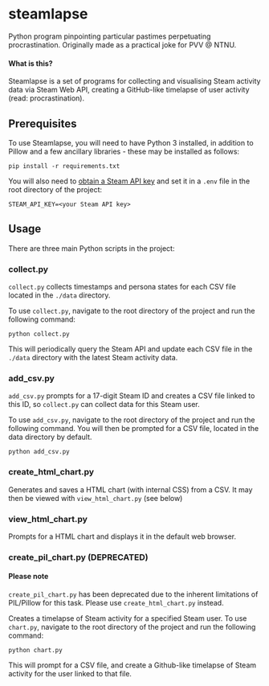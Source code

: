# steamlapse

Python program pinpointing particular pastimes perpetuating procrastination. Originally made as a practical joke for PVV @ NTNU.



#### What is this?

Steamlapse is a set of programs for collecting and visualising Steam activity data via Steam Web API, creating a GitHub-like timelapse of user activity (read: procrastination).

## Prerequisites

To use Steamlapse, you will need to have Python 3 installed, in addition to Pillow and a few ancillary libraries - these may be installed as follows:

```
pip install -r requirements.txt
```

You will also need to [obtain a Steam API key](https://steamcommunity.com/dev/apikey) and set it in a `.env` file in the root directory of the project:

```
STEAM_API_KEY=<your Steam API key>
```

## Usage

There are three main Python scripts in the project:

### collect.py

`collect.py` collects timestamps and persona states for each CSV file located in the `./data` directory.

To use `collect.py`, navigate to the root directory of the project and run the following command:

```
python collect.py
```

This will periodically query the Steam API and update each CSV file in the `./data` directory with the latest Steam activity data.

### add_csv.py

`add_csv.py` prompts for a 17-digit Steam ID and creates a CSV file linked to this ID, so `collect.py` can collect data for this Steam user.

To use `add_csv.py`, navigate to the root directory of the project and run the following command. You will then be prompted for a CSV file, located in the data directory by default.

```
python add_csv.py
```

### create_html_chart.py

Generates and saves a HTML chart (with internal CSS) from a CSV. It may then be viewed with `view_html_chart.py` (see below)

### view_html_chart.py

Prompts for a HTML chart and displays it in the default web browser.

### create_pil_chart.py (DEPRECATED)

#### Please note

`create_pil_chart.py` has been deprecated due to the inherent limitations of PIL/Pillow for this task. Please use `create_html_chart.py` instead.

Creates a timelapse of Steam activity for a specified Steam user. To use `chart.py`, navigate to the root directory of the project and run the following command:

```
python chart.py
```

This will prompt for a CSV file, and create a Github-like timelapse of Steam activity for the user linked to that file.
